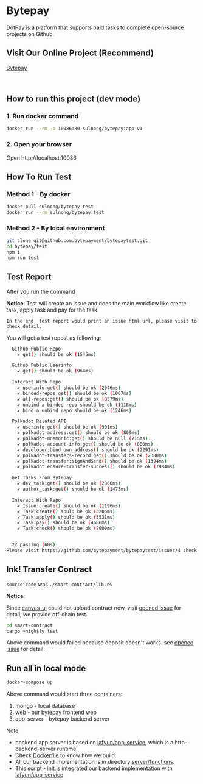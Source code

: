 # Bytepay

DotPay is a platform that supports paid tasks to complete open-source projects on Github.
<br/>

## Visit Our Online Project (Recommend)

[Bytepay](https://bytepay.online)

<br/>

## How to run this project (dev mode)

### 1. Run docker command

```bash
docker run --rm -p 10086:80 sulnong/bytepay:app-v1
```

### 2. Open your browser

Open http://localhost:10086
<br/>

## How To Run Test

### Method 1 - By docker
```bash
docker pull sulnong/bytepay:test
docker run --rm sulnong/bytepay:test
```

### Method 2 - By local environment
```bash
git clone git@github.com:bytepayment/bytepaytest.git
cd bytepay/test
npm i
npm run test
```

## Test Report

After you run the command

**Notice**: Test will create an issue and does the main workflow like create task, apply task and pay for the task.

`In the end, test report would print an issue html url, please visit to check detail.`

You will get a test repost as following:

```bash
  Github Public Repo
    ✔ get() should be ok (1545ms)

  Github Public Userinfo
    ✔ get() should be ok (964ms)

  Interact With Repo
    ✔ userinfo:get() should be ok (2046ms)
    ✔ binded-repos:get() should be ok (1007ms)
    ✔ all-repos:get() should be ok (8579ms)
    ✔ unbind a binded repo should be ok (1118ms)
    ✔ bind a unbind repo should be ok (1246ms)

  Polkadot Related API
    ✔ userinfo:get() should be ok (901ms)
    ✔ polkadot-address:get() should be ok (809ms)
    ✔ polkadot-mnemonic:get() should be null (715ms)
    ✔ polkadot-account-info:get() should be ok (800ms)
    ✔ developer:bind_own_address() should be ok (2291ms)
    ✔ polkadot-transfers-record:get() should be ok (2380ms)
    ✔ polkadot-transfer:signAndSend() should be ok (1394ms)
    ✔ polkadot:ensure-transfer-success() should be ok (7984ms)

  Get Tasks From Bytepay
    ✔ dev_task:get() should be ok (2866ms)
    ✔ author_task:get() should be ok (1473ms)

  Interact With Repo
    ✔ Issue:create() should be ok (1196ms)
    ✔ Task:create() sould be ok (3206ms)
    ✔ Task:apply() should be ok (3531ms)
    ✔ Task:pay() should be ok (4686ms)
    ✔ Task:check() should be ok (2000ms)


  22 passing (60s)
Please visit https://github.com/bytepayment/bytepaytest/issues/4 check this full workflow...
```

## Ink! Transfer Contract

`source code` was `./smart-contract/lib.rs`

**Notice**:

Since [canvas-ui](https://paritytech.github.io/canvas-ui/#/instantiate) could not upload contract now, visit [opened issue](https://github.com/substrate-developer-hub/substrate-docs/issues/789) for detail,
we provide off-chain test.

```bash
cd smart-contract
cargo +nightly test
```

Above command would failed because deposit doesn't works. see [opened issue](https://github.com/paritytech/ink/issues/1117) for detail.


## Run all in local mode
```bash
docker-compose up
```

Above command would start three containers:
1. mongo - local database
2. web - our bytepay frontend web
3. app-server - bytepay backend server


Note: 
- backend app server is based on [lafyun/app-service](https://registry.hub.docker.com/r/lafyun/app-service), which is a http-backend-server runtime.
- Check [Dockerfile](https://github.com/bytepayment/bytepay/blob/main/server/Dockerfile) to know how we build.
- All our backend implementation is in directory [server/functions](https://github.com/bytepayment/bytepay/tree/main/server/functions).
- [This script - init.js](https://github.com/bytepayment/bytepay/blob/main/server/init.js) integrated our backend implementation with [lafyun/app-service](https://registry.hub.docker.com/r/lafyun/app-service)
